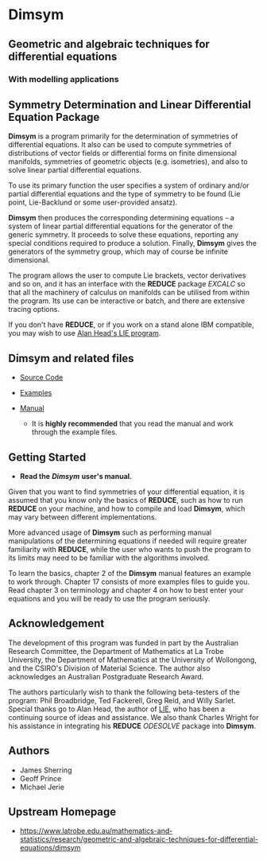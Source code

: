 # **Dimsym**

## Geometric and algebraic techniques for differential equations

### With modelling applications

## Symmetry Determination and Linear Differential Equation Package

**Dimsym** is a program primarily for the determination of symmetries of differential equations. It also can be used to compute symmetries of distributions of vector fields or differential forms on finite dimensional manifolds, symmetries of geometric objects (e.g. isometries), and also to solve linear partial differential equations.

To use its primary function the user specifies a system of ordinary and/or partial differential equations and the type of symmetry to be found (Lie point, Lie-Backlund or some user-provided ansatz).

**Dimsym** then produces the corresponding determining equations - a system of linear partial differential equations for the generator of the generic symmetry. It proceeds to solve these equations, reporting any special conditions required to produce a solution. Finally, **Dimsym** gives the generators of the symmetry group, which may of course be infinite dimensional.

The program allows the user to compute Lie brackets, vector derivatives and so on, and it has an interface with the **REDUCE** package *EXCALC* so that all the machinery of calculus on manifolds can be utilised from within the program. Its use can be interactive or batch, and there are extensive tracing options.

If you don't have **REDUCE**, or if you work on a stand alone IBM compatible, you may wish to use [Alan Head's LIE program](http://archives.math.utk.edu/software/msdos/adv.diff.equations/lie/.html).

## **Dimsym** and related files

- [Source Code](https://github.com/reduce-algebra/dimsym/tree/master/src/)
- [Examples](https://github.com/reduce-algebra/dimsym/tree/master/examples/)
- [Manual](https://github.com/reduce-algebra/dimsym/tree/master/doc/)

  - It is **highly recommended** that you read the manual and work through the example files.

## Getting Started

- **Read the** ***Dimsym*** **user's manual.**

Given that you want to find symmetries of your differential equation, it is assumed that you know only the basics of **REDUCE**, such as how to run **REDUCE** on your machine, and how to compile and load **Dimsym**, which may vary between different implementations.

More advanced usage of **Dimsym** such as performing manual manipulations of the determining equations if needed will require greater familiarity with **REDUCE**, while the user who wants to push the program to its limits may need to be familiar with the algorithms involved.

To learn the basics, chapter 2 of the **Dimsym** manual features an example to work through. Chapter 17 consists of more examples files to guide you. Read chapter 3 on terminology and chapter 4 on how to best enter your equations and you will be ready to use the program seriously.

## Acknowledgement

The development of this program was funded in part by the Australian Research Committee, the Department of Mathematics at La Trobe University, the Department of Mathematics at the University of Wollongong, and the CSIRO's Division of Material Science. The author also acknowledges an Australian Postgraduate Research Award.

The authors particularly wish to thank the following beta-testers of the program: Phil Broadbridge, Ted Fackerell, Greg Reid, and Willy Sarlet. Special thanks go to Alan Head, the author of [LIE](http://archives.math.utk.edu/software/msdos/adv.diff.equations/lie/.html), who has been a continuing source of ideas and assistance. We also thank Charles Wright for his assistance in integrating his **REDUCE** *ODESOLVE* package into **Dimsym**.

## Authors

- James Sherring
- Geoff Prince
- Michael Jerie

## Upstream Homepage

- <https://www.latrobe.edu.au/mathematics-and-statistics/research/geometric-and-algebraic-techniques-for-differential-equations/dimsym>
